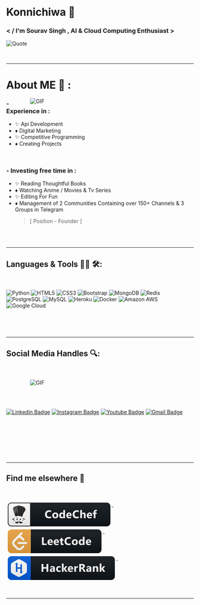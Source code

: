 # Konnichiwa 👋

### < / I'm Sourav Singh , AI & Cloud Computing Enthusiast >&nbsp;&nbsp;


![Quote](https://github-readme-quotes.herokuapp.com/quote?theme=dracula&animation=default&layout=default&font=default)&nbsp;&nbsp;

</br>

---
# About ME 💬 :


<img hight="340" width="440" alt="GIF" align="right" src="https://github.com/darklordhere/darklordhere/blob/main/assets/1936.gif">



### - Experience in :
- ✨  Api Development
- ♦️  Digital Marketing
- ✨  Competitive Programming
- ♦️  Creating Projects&nbsp;

</br>

### - Investing free time in : 
- ✨  Reading Thoughtful Books
- ♦️  Watching Anime / Movies & Tv Series
- ✨  Editing For Fun
- ♦️  Management of 2 Communities Containing 
      over 150+ Channels & 3 Groups in Telegram
  > [ Position - Founder ]

</br>
</br>



---
## Languages & Tools 👨‍💻 🛠:
</br>

<p align="center">

<!-- For more icons please follow  https://github.com/MikeCodesDotNET/ColoredBadges -->
![Python](https://img.shields.io/badge/-Python-black?style=flat-square&logo=Python)
![HTML5](https://img.shields.io/badge/-HTML5-E34F26?style=flat-square&logo=html5&logoColor=white)
![CSS3](https://img.shields.io/badge/-CSS3-1572B6?style=flat-square&logo=css3)
![Bootstrap](https://img.shields.io/badge/-Bootstrap-563D7C?style=flat-square&logo=bootstrap)
![MongoDB](https://img.shields.io/badge/-MongoDB-black?style=flat-square&logo=mongodb)
![Redis](https://img.shields.io/badge/-Redis-black?style=flat-square&logo=Redis)
![PostgreSQL](https://img.shields.io/badge/-PostgreSQL-336791?style=flat-square&logo=postgresql)
![MySQL](https://img.shields.io/badge/-MySQL-black?style=flat-square&logo=mysql)
![Heroku](https://img.shields.io/badge/-Heroku-430098?style=flat-square&logo=heroku)
![Docker](https://img.shields.io/badge/-Docker-black?style=flat-square&logo=docker)
![Amazon AWS](https://img.shields.io/badge/Amazon%20AWS-232F3E?style=flat-square&logo=amazon-aws)
![Google Cloud](https://img.shields.io/badge/Google%20Cloud-black?style=flat-square&logo=google-cloud)



</br>
</p>
</br>


---
## Social Media Handles 🔍:
</br>


<p align="left">



<img hight="340" width="440" align="right" alt="GIF" src="https://telegra.ph/file/6878fa3d795ee02b3dc9e.jpg">&nbsp;

</br>
</br>

[![Linkedin Badge](https://img.shields.io/badge/-SouravSingh49-blue?style=flat-square&logo=Linkedin&logoColor=white&link=https://www.linkedin.com/in/sourav-singh-8b727a226)](https://www.linkedin.com/in/sourav-singh-8b727a226)
[![Instagram Badge](https://img.shields.io/badge/-Sourav.Singh49-purple?style=flat-square&logo=instagram&logoColor=white&link=https://instagram.com/Sourav.Singh49/)](https://instagram.com/Sourav.Singh49)
[![Youtube Badge](https://img.shields.io/badge/-Youtube-darkred?style=flat-square&logo=youtube&logoColor=white&link=https://www.youtube.com/c/Animefree)](https://www.youtube.com/c/Animefree)
[![Gmail Badge](https://img.shields.io/badge/-SS96496636958@gmail.com-c14438?style=flat-square&logo=Gmail&logoColor=white&link=mailto:SS96496636958@gmail.com)](mailto:ss96496636958@gmail.com)


</br>

</p>
</br>
</br>
</br>&nbsp;






---
## Find me elsewhere 📢
</br>
<p align="left">
  <a href="https://www.codechef.com/users/souravsingh49">
    <img src="https://raw.githubusercontent.com/darklordhere/darklordhere/main/assets/icons/codechef.svg" alt="codechef" style="vertical-align:top; margin:4px">
  </a>&nbsp;&nbsp;&nbsp;
  
  <a href="https://leetcode.com/souravsingh49/">
    <img src="https://raw.githubusercontent.com/darklordhere/darklordhere/main/assets/icons/leetcode.svg" alt="leetcode" style="vertical-align:top; margin:4px">
  </a>&nbsp;&nbsp;&nbsp;

  <a href="https://www.hackerrank.com/souravsingh49">
    <img src="https://raw.githubusercontent.com/darklordhere/darklordhere/main/assets/icons/hackerrank.svg" alt="hackerrank" style="vertical-align:top; margin:4px">
  </a>&nbsp;&nbsp;&nbsp;
</p>
</br>








*************
